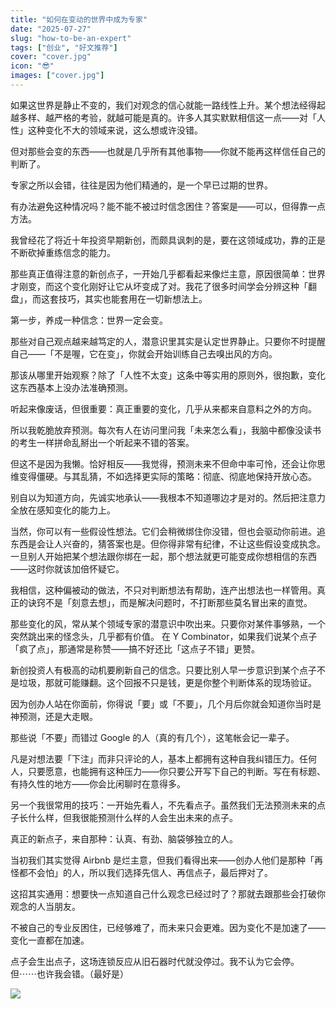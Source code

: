 ```yaml
---
title: "如何在变动的世界中成为专家"
date: "2025-07-27"
slug: "how-to-be-an-expert"
tags: ["创业", "好文推荐"]
cover: "cover.jpg"
icon: "😎"
images: ["cover.jpg"]
---
```

如果这世界是静止不变的，我们对观念的信心就能一路线性上升。某个想法经得起越多样、越严格的考验，就越可能是真的。许多人其实默默相信这一点——对「人性」这种变化不大的领域来说，这么想或许没错。



但对那些会变的东西——也就是几乎所有其他事物——你就不能再这样信任自己的判断了。



专家之所以会错，往往是因为他们精通的，是一个早已过期的世界。



有办法避免这种情况吗？能不能不被过时信念困住？答案是——可以，但得靠一点方法。



我曾经花了将近十年投资早期新创，而颇具讽刺的是，要在这领域成功，靠的正是不断砍掉重练信念的能力。



那些真正值得注意的新创点子，一开始几乎都看起来像烂主意，原因很简单：世界才刚变，而这个变化刚好让它从坏变成了对。我花了很多时间学会分辨这种「翻盘」，而这套技巧，其实也能套用在一切新想法上。



第一步，养成一种信念：世界一定会变。



那些对自己观点越来越笃定的人，潜意识里其实是认定世界静止。只要你不时提醒自己——「不是喔，它在变」，你就会开始训练自己去嗅出风的方向。



那该从哪里开始观察？除了「人性不太变」这条中等实用的原则外，很抱歉，变化这东西基本上没办法准确预测。



听起来像废话，但很重要：真正重要的变化，几乎从来都来自意料之外的方向。



所以我乾脆放弃预测。每次有人在访问里问我「未来怎么看」，我脑中都像没读书的考生一样拼命乱掰出一个听起来不错的答案。



但这不是因为我懒。恰好相反——我觉得，预测未来不但命中率可怜，还会让你思维变得僵硬。与其乱猜，不如选择更实际的策略：彻底、彻底地保持开放心态。



别自以为知道方向，先诚实地承认——我根本不知道哪边才是对的。然后把注意力全放在感知变化的能力上。



当然，你可以有一些假设性想法。它们会稍微绑住你没错，但也会驱动你前进。追东西是会让人兴奋的，猜答案也是。但你得非常有纪律，不让这些假设变成执念。
一旦别人开始把某个想法跟你绑在一起，那个想法就更可能变成你想相信的东西——这时你就该加倍怀疑它。



我相信，这种偏被动的做法，不只对判断想法有帮助，连产出想法也一样管用。真正的诀窍不是「刻意去想」，而是解决问题时，不打断那些莫名冒出来的直觉。



那些变化的风，常从某个领域专家的潜意识中吹出来。只要你对某件事够熟，一个突然跳出来的怪念头，几乎都有价值。
在 Y Combinator，如果我们说某个点子「疯了点」，那通常是称赞——搞不好还比「这点子不错」更赞。



新创投资人有极高的动机要刷新自己的信念。只要比别人早一步意识到某个点子不是垃圾，那就可能赚翻。这个回报不只是钱，更是你整个判断体系的现场验证。



因为创办人站在你面前，你得说「要」或「不要」，几个月后你就会知道你当时是神预测，还是大走眼。



那些说「不要」而错过 Google 的人（真的有几个），这笔帐会记一辈子。



凡是对想法要「下注」而非只评论的人，基本上都拥有这种自我纠错压力。任何人，只要愿意，也能拥有这种压力——你只要公开写下自己的判断。写在有标题、有持久性的地方——你会比闲聊时在意得多。



另一个我很常用的技巧：一开始先看人，不先看点子。虽然我们无法预测未来的点子长什么样，但我很能预测什么样的人会生出未来的点子。



真正的新点子，来自那种：认真、有劲、脑袋够独立的人。



当初我们其实觉得 Airbnb 是烂主意，但我们看得出来——创办人他们是那种「再怪都不会怕」的人，所以我们选择先信人、再信点子，最后押对了。



这招其实通用：想要快一点知道自己什么观念已经过时了？那就去跟那些会打破你观念的人当朋友。



不被自己的专业反困住，已经够难了，而未来只会更难。因为变化不是加速了——变化一直都在加速。



点子会生出点子，这场连锁反应从旧石器时代就没停过。我不认为它会停。
但⋯⋯也许我会错。（最好是）




![](https://prod-files-secure.s3.us-west-2.amazonaws.com/112d0858-5090-4d34-a606-b75eb8d65fd2/46476355-9cf3-4e99-9b7a-3531bc426380/1000202064.png?X-Amz-Algorithm=AWS4-HMAC-SHA256&X-Amz-Content-Sha256=UNSIGNED-PAYLOAD&X-Amz-Credential=ASIAZI2LB4667X3B66JT%2F20251014%2Fus-west-2%2Fs3%2Faws4_request&X-Amz-Date=20251014T174359Z&X-Amz-Expires=3600&X-Amz-Security-Token=IQoJb3JpZ2luX2VjELn%2F%2F%2F%2F%2F%2F%2F%2F%2F%2FwEaCXVzLXdlc3QtMiJIMEYCIQCZFtl94pM6IZrcLQ1W%2B9Z0RisftbLfc7JXM9%2BTc7FjAwIhAJUScf%2FOqmiXub%2B88a62Ufhd1EZHqhX3eJBzR4vN%2BQ4gKv8DCGIQABoMNjM3NDIzMTgzODA1IgzZAUovuFjcEVXCG0kq3APXUm5f3JDxlrMRajyOi%2BMGZSMIX43UTpXq8g9OqXd7wBTg2CkO02ti0Js9oFqnzOUIP2g7OLHzNLXPWCFcx0Qv03Nse1Dgb4m%2FeeZnK0jR7tD8XzPfwXZiJYbsezYP%2FxtVVp0BG94oTqn92Lnf%2B85cxqfkMxCAQ9XMc7T%2Bncwm67rsh0rkiufB4ai5shoOolW7KVG1weodFGt%2F5OhkeFZQzM6cm5P5Q%2BX8MDO0oN3zCEVG2miYd6CrnvP30wZOMC0k0Tj%2FQoM2r6KwkDi%2Fd%2B71Guh0rfL7mSEbFfObYziuBFImbmSVrlOZCkWVPd2XxscMF0OjgwFq%2Fupl9N8%2FfdjNJ1ka79VvzrTdjkVJ5i%2FsxQ%2BgnpNbSGQYFxHpr4vGv2x3Y7Uo0MJwt7sOEs5msRGkSVY1eRdCArJ9FAOrJwTyLy6SMg%2FEQ15YdpaBZ4znJbwYlpUqf6J2Hy%2BHb4E4YEoC2zmDd0EZQrubv6Emvh5Aj61seUVl5A3YXh91vUPj2%2Bl7Rps2AdJuYyvF5OoChXMLGq3J8i%2BKGhHhERk8HjOwX%2B2pNP1B3NOjRcZ5WKq316hdbssEhVzcUOM0rdI5idqJX%2Fk4VhbEZIcAu3tYWXyj3i%2B%2F0bzEmAUsovglHTDr97nHBjqkAY6DZDjF2lLxIsFiXTlDiHqMcLnZuNO8vdyd76yEVKpPCW20M8p%2FCt1tjHs6XKeVdYk%2BEruZz%2Fzpy6kYWXmdUEFO7P7EB2ub5fIRM%2BgfdCk6tgAbqjUWjKm8KNZrJy0l1G893IBRbjL1p9LxOiv18UL1vRY4F5g1XXhwVOkejOg4zemMN9jkzDTQmlumsmLva9bChcUNw7xoKZNkL%2F0js3MgzT9D&X-Amz-Signature=65940b650523979b4b8a7a5d56f41a5aad9a23f5daa06cc6c4c9a545344b50aa&X-Amz-SignedHeaders=host&x-amz-checksum-mode=ENABLED&x-id=GetObject)

